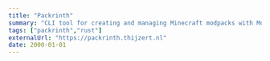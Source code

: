 ```yaml
---
title: "Packrinth"
summary: "CLI tool for creating and managing Minecraft modpacks with Modrinth projects. The main features are being able to automatically update mods in a modpack and separate a modpack in branches."
tags: ["packrinth","rust"]
externalUrl: "https://packrinth.thijzert.nl"
date: 2000-01-01
---
```

